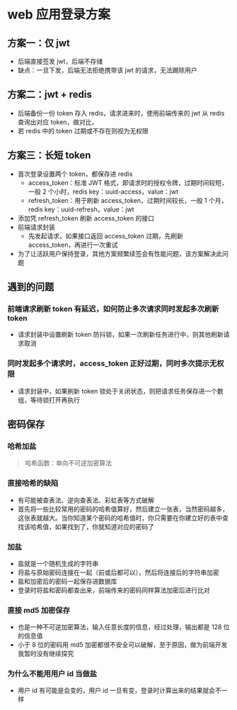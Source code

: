 # web 应用登录方案

## 方案一：仅 jwt

- 后端直接签发 jwt，后端不存储
- 缺点：一旦下发，后端无法拒绝携带该 jwt 的请求，无法踢除用户

## 方案二：jwt + redis

- 后端备份一份 token 存入 redis，请求进来时，使用前端传来的 jwt 从 redis 查询出对应 token，做对比，
- 若 redis 中的 token 过期或不存在则视为无权限

## 方案三：长短 token

- 首次登录设置两个 token，都保存进 redis
  - access_token：标准 JWT 格式，即请求时的授权令牌，过期时间较短，一般 2 个小时，redis key：uuid-access，value：jwt
  - refresh_token：用于刷新 access_token，过期时间较长，一般 1 个月，redis key：uuid-refresh，value：jwt
- 添加凭 refresh_token 刷新 access_token 的接口
- 前端请求封装
  - 先发起请求，如果接口返回 access_token 过期，先刷新 access_token，再进行一次重试
- 为了让活跃用户保持登录，其他方案频繁续签会有性能问题，该方案解决此问题

## 遇到的问题

### 前端请求刷新 token 有延迟，如何防止多次请求同时发起多次刷新 token

- 请求封装中设置刷新 token 防抖锁，如果一次刷新任务进行中，则其他刷新请求取消

### 同时发起多个请求时，access_token 正好过期，同时多次提示无权限

- 请求封装中，如果刷新 token 锁处于关闭状态，则把请求任务保存进一个数组，等待锁打开再执行

## 密码保存

### 哈希加盐

> 哈希函数：单向不可逆加密算法

### 直接哈希的缺陷

- 有可能被查表法、逆向查表法、彩虹表等方式破解
- 首先将一些比较常用的密码的哈希值算好，然后建立一张表，当然密码越多，这张表就越大。当你知道某个密码的哈希值时，你只需要在你建立好的表中查找该哈希值，如果找到了，你就知道对应的密码了

### 加盐

- 盐就是一个随机生成的字符串
- 将盐与原始密码连接在一起（前或后都可以），然后将连接后的字符串加密
- 盐和加密后的密码一起保存进数据库
- 登录时将盐和密码都查出来，前端传来的密码同样算法加密后进行比对

### 直接 md5 加密保存

- 也是一种不可逆加密算法，输入任意长度的信息，经过处理，输出都是 128 位的信息值
- 小于 8 位的密码用 md5 加密都很不安全可以破解，至于原因，做为前端开发我暂时没有继续探究

### 为什么不能用用户 id 当做盐

- 用户 id 有可能是会变的，用户 id 一旦有变，登录时计算出来的结果就会不一样
